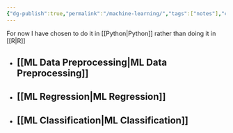 ```yaml
---
{"dg-publish":true,"permalink":"/machine-learning/","tags":["notes"],"created":"2024-07-12T08:17:15.669+05:30","updated":"2024-07-16T08:10:28.736+05:30"}
---
```



For now I have chosen to do it in [[Python\|Python]] rather than doing it in [[R\|R]]
- ## [[ML Data Preprocessing\|ML Data Preprocessing]]
- ## [[ML Regression\|ML Regression]]
- ## [[ML Classification\|ML Classification]]
